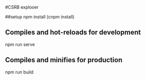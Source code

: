 #CSRB explooer

##setup
npm install (cnpm install)

## Compiles and hot-reloads for development
npm run serve

## Compiles and minifies for production
npm run build